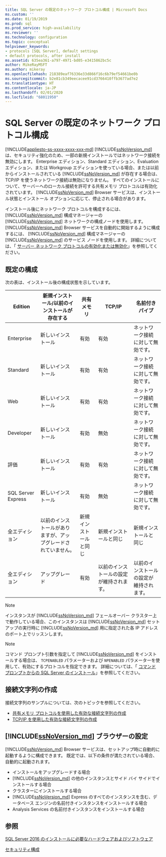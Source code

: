 ```yaml
---
title: SQL Server の既定のネットワーク プロトコル構成 | Microsoft Docs
ms.custom: ''
ms.date: 01/19/2019
ms.prod: sql
ms.prod_service: high-availability
ms.reviewer: ''
ms.technology: configuration
ms.topic: conceptual
helpviewer_keywords:
- protocols [SQL Server], default settings
- default protocols, after install
ms.assetid: 635ea361-a797-4971-bd05-e3415862bc5c
author: MikeRayMSFT
ms.author: mikeray
ms.openlocfilehash: 218389eaf76336e33d866f16c6b79ef54661be0b
ms.sourcegitcommit: b2e81cb349eecacee91cd3766410ffb3677ad7e2
ms.translationtype: HT
ms.contentlocale: ja-JP
ms.lasthandoff: 02/01/2020
ms.locfileid: "68011950"
---
```

# <a name="default-sql-server-network-protocol-configuration"></a>SQL Server の既定のネットワーク プロトコル構成
[!INCLUDE[appliesto-ss-xxxx-xxxx-xxx-md](../../includes/appliesto-ss-xxxx-xxxx-xxx-md.md)]
[!INCLUDE[ssNoVersion_md](../../includes/ssnoversion-md.md)] は、セキュリティ強化のため、一部の新規インストールではネットワーク接続を無効にします。 Enterprise エディション、Standard エディション、Evaluation エディション、または Workgroup エディションを使っている場合、または以前からインストールされている [!INCLUDE[ssNoVersion_md](../../includes/ssnoversion-md.md)] が存在する場合は、TCP/IP を使うネットワーク接続は無効になりません。 すべてのインストールについて、サーバーへのローカル接続を許可する共有メモリ プロトコルは有効化されています。 [!INCLUDE[ssNoVersion_md](../../includes/ssnoversion-md.md)] Browser サービスは、インストール状態とインストール オプションに応じて、停止される場合があります。

インストール後にネットワーク プロトコルを構成するには、 [!INCLUDE[ssNoVersion_md](../../includes/ssnoversion-md.md)] 構成マネージャーの [!INCLUDE[ssNoVersion_md](../../includes/ssnoversion-md.md)] ネットワークの構成ノードを使用します。 [!INCLUDE[ssNoVersion_md](../../includes/ssnoversion-md.md)] Browser サービスを自動的に開始するように構成するには、 [!INCLUDE[ssNoVersion_md](../../includes/ssnoversion-md.md)] 構成マネージャーの [!INCLUDE[ssNoVersion_md](../../includes/ssnoversion-md.md)] のサービス ノードを使用します。 詳細については、「 [サーバー ネットワーク プロトコルの有効化または無効化](../../database-engine/configure-windows/enable-or-disable-a-server-network-protocol.md)」を参照してください。


## <a name="default-configuration"></a>既定の構成

次の表は、インストール後の構成状態を示しています。

|Edition | 新規インストール/以前のインストールが存在する | 共有メモリ | TCP/IP | 名前付きパイプ|
| -------- | -- | -- | -- | --  |  
|Enterprise | 新しいインストール | 有効 | 有効 | ネットワーク接続に対して無効です。|
|Standard | 新しいインストール | 有効 | 有効 | ネットワーク接続に対して無効です。|
|Web | 新しいインストール | 有効 | 有効 | ネットワーク接続に対して無効です。|
|Developer | 新しいインストール | 有効 | 無効 | ネットワーク接続に対して無効です。|
|評価 | 新しいインストール | 有効 | 有効 | ネットワーク接続に対して無効です。|
|SQL Server Express | 新しいインストール | 有効 | 無効 | ネットワーク接続に対して無効です。|
|全エディション | 以前のインストールがありますが、アップグレードされていません。 | 新規インストールと同じ | 新規インストールと同じ | 新規インストールと同じ|
|全エディション | アップグレード | 有効 | 以前のインストールの設定が維持されます。 | 以前のインストールの設定が維持されます。|


>[!NOTE]
> インスタンスが [!INCLUDE[ssNoVersion_md](../../includes/ssnoversion-md.md)] フェールオーバー クラスター上で動作している場合、このインスタンスは [!INCLUDE[ssNoVersion_md](../../includes/ssnoversion-md.md)] セットアップの実行時に [!INCLUDE[ssNoVersion_md](../../includes/ssnoversion-md.md)] 用に指定された各 IP アドレスのポート上でリッスンします。
 
>[!NOTE]
> コマンド プロンプト引数を指定して [!INCLUDE[ssNoVersion_md](../../includes/ssnoversion-md.md)] をインストールする場合は、 `TCPENABLED` パラメーターおよび `NPENABLED` パラメーターを使用して、有効にするプロトコルを指定できます。 詳細については、「 [コマンド プロンプトからの SQL Server のインストール](../../database-engine/install-windows/install-sql-server-2016-from-the-command-prompt.md)」を参照してください。

## <a name="creating-a-connection-string"></a>接続文字列の作成

接続文字列のサンプルについては、次のトピックを参照してください。
* [共有メモリ プロトコルを使用した有効な接続文字列の作成](../../tools/configuration-manager/creating-a-valid-connection-string-using-shared-memory-protocol.md)
* [TCP/IP を使用した有効な接続文字列の作成](../../tools/configuration-manager/creating-a-valid-connection-string-using-tcp-ip.md)



## <a name="includessnoversion_mdincludesssnoversion-mdmd-browser-settings"></a>[!INCLUDE[ssNoVersion_md](../../includes/ssnoversion-md.md)] ブラウザーの設定

[!INCLUDE[ssNoVersion_md](../../includes/ssnoversion-md.md)] Browser サービスは、セットアップ時に自動的に起動するように構成できます。 既定では、以下の条件が満たされている場合、自動的に起動されます。

* インストールをアップグレードする場合
* [!INCLUDE[ssNoVersion_md](../../includes/ssnoversion-md.md)] の他のインスタンスとサイド バイ サイドでインストールする場合
* クラスターにインストールする場合
* [!INCLUDE[ssNoVersion_md](../../includes/ssnoversion-md.md)] Express のすべてのインスタンスを含む、データベース エンジンの名前付きインスタンスをインストールする場合
* Analysis Services の名前付きインスタンスをインストールする場合

## <a name="see-also"></a>参照

[SQL Server 2016 のインストールに必要なハードウェアおよびソフトウェア](../../sql-server/install/hardware-and-software-requirements-for-installing-sql-server.md)

[セキュリティ構成](../../relational-databases/security/surface-area-configuration.md)  



